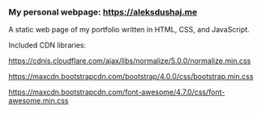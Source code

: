 ### My personal webpage: https://aleksdushaj.me

A static web page of my portfolio written in HTML, CSS, and JavaScript.

Included CDN libraries: 
>  
https://cdnjs.cloudflare.com/ajax/libs/normalize/5.0.0/normalize.min.css
>  
https://maxcdn.bootstrapcdn.com/bootstrap/4.0.0/css/bootstrap.min.css
>  
https://maxcdn.bootstrapcdn.com/font-awesome/4.7.0/css/font-awesome.min.css

